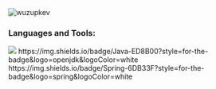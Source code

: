 <img align="center" src="https://www.stuartmcmillen.com/wp-content/uploads/2015/05/2015-05-Penmanship-podcast-header-cropped-1200.png" alt="wuzupkev" />


<h3 align="left">Languages and Tools:</h3>
<p>
    <a ><img src="https://img.shields.io/badge/Java-ED8B00?style=for-the-badge&logo=openjdk&logoColor=white"></a>
    https://img.shields.io/badge/Java-ED8B00?style=for-the-badge&logo=openjdk&logoColor=white
     	https://img.shields.io/badge/Spring-6DB33F?style=for-the-badge&logo=spring&logoColor=white
      


  
</p>


